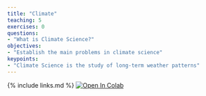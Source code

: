 ```yaml
---
title: "Climate"
teaching: 5
exercises: 0
questions:
- "What is Climate Science?"
objectives:
- "Establish the main problems in climate science"
keypoints:
- "Climate Science is the study of long-term weather patterns"
---
```



{% include links.md %}
[![Open In Colab](https://colab.research.google.com/assets/colab-badge.svg)](https://colab.research.google.com/drive/1AUIlFg4bdk5dQatek4pMnC1jIhJj9mqG)

